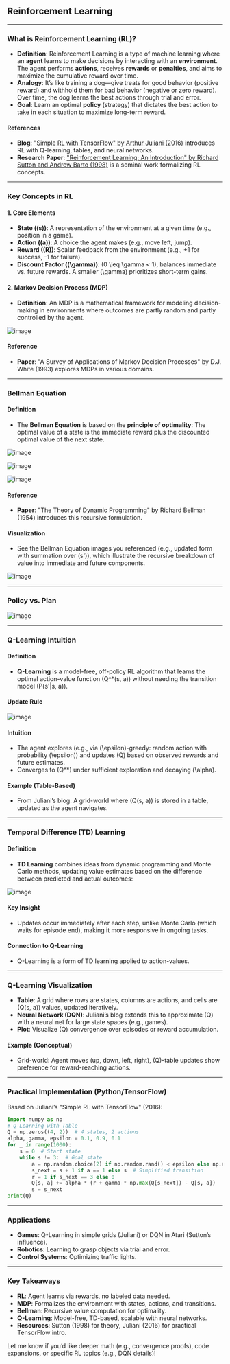 ## Reinforcement Learning

---

### **What is Reinforcement Learning (RL)?**
- **Definition**: Reinforcement Learning is a type of machine learning where an **agent** learns to make decisions by interacting with an **environment**. The agent performs **actions**, receives **rewards** or **penalties**, and aims to maximize the cumulative reward over time.
- **Analogy**: It’s like training a dog—give treats for good behavior (positive reward) and withhold them for bad behavior (negative or zero reward). Over time, the dog learns the best actions through trial and error.
- **Goal**: Learn an optimal **policy** (strategy) that dictates the best action to take in each situation to maximize long-term reward.

#### **References**
- **Blog**: ["Simple RL with TensorFlow" by Arthur Juliani (2016)](https://awjuliani.medium.com/simple-reinforcement-learning-with-tensorflow-part-0-q-learning-with-tables-and-neural-networks-d195264329d0) introduces RL with Q-learning, tables, and neural networks.
- **Research Paper**: ["Reinforcement Learning: An Introduction" by Richard Sutton and Andrew Barto (1998)](https://web.stanford.edu/class/psych209/Readings/SuttonBartoIPRLBook2ndEd.pdf) is a seminal work formalizing RL concepts.

---

### **Key Concepts in RL**
#### **1. Core Elements**
- **State (\(s\))**: A representation of the environment at a given time (e.g., position in a game).
- **Action (\(a\))**: A choice the agent makes (e.g., move left, jump).
- **Reward (\(R\))**: Scalar feedback from the environment (e.g., +1 for success, -1 for failure).
- **Discount Factor (\(\gamma\))**: \(0 \leq \gamma < 1\), balances immediate vs. future rewards. A smaller \(\gamma\) prioritizes short-term gains.

#### **2. Markov Decision Process (MDP)**
- **Definition**: An MDP is a mathematical framework for modeling decision-making in environments where outcomes are partly random and partly controlled by the agent.

![image](https://github.com/user-attachments/assets/d1810454-15f6-494b-a7cb-84baa7c4ac48)

#### **Reference**
- **Paper**: "A Survey of Applications of Markov Decision Processes" by D.J. White (1993) explores MDPs in various domains.

---

### **Bellman Equation**
#### **Definition**
- The **Bellman Equation** is based on the **principle of optimality**: The optimal value of a state is the immediate reward plus the discounted optimal value of the next state.
  
![image](https://github.com/user-attachments/assets/84e007d8-8d79-4b8d-a7a5-e8aa657794f5)

![image](https://github.com/user-attachments/assets/28ad7903-314c-43ac-b104-845177034d1f)

![image](https://github.com/user-attachments/assets/16e14c35-eb8c-406d-85c8-85c1e3b40992)


#### **Reference**
- **Paper**: "The Theory of Dynamic Programming" by Richard Bellman (1954) introduces this recursive formulation.

#### **Visualization**
- See the Bellman Equation images you referenced (e.g., updated form with summation over \(s'\)), which illustrate the recursive breakdown of value into immediate and future components.

![image](https://github.com/user-attachments/assets/77029202-669d-4f01-80ad-79d79989990d)

---

### **Policy vs. Plan**

![image](https://github.com/user-attachments/assets/966b455f-c10a-41c5-a6ef-f315fb71a856)

---

### **Q-Learning Intuition**
#### **Definition**
- **Q-Learning** is a model-free, off-policy RL algorithm that learns the optimal action-value function \(Q^*(s, a)\) without needing the transition model \(P(s'|s, a)\).

#### **Update Rule**

![image](https://github.com/user-attachments/assets/6b5b8a9f-df1a-4cab-973b-f331fc2bb1e4)


#### **Intuition**
- The agent explores (e.g., via \(\epsilon\)-greedy: random action with probability \(\epsilon\)) and updates \(Q\) based on observed rewards and future estimates.
- Converges to \(Q^*\) under sufficient exploration and decaying \(\alpha\).

#### **Example (Table-Based)**
- From Juliani’s blog: A grid-world where \(Q(s, a)\) is stored in a table, updated as the agent navigates.

---

### **Temporal Difference (TD) Learning**
#### **Definition**
- **TD Learning** combines ideas from dynamic programming and Monte Carlo methods, updating value estimates based on the difference between predicted and actual outcomes:
  
 ![image](https://github.com/user-attachments/assets/1df4fafd-0c0b-41a9-99c7-1249024f0a63)


#### **Key Insight**
- Updates occur immediately after each step, unlike Monte Carlo (which waits for episode end), making it more responsive in ongoing tasks.

#### **Connection to Q-Learning**
- Q-Learning is a form of TD learning applied to action-values.

---

### **Q-Learning Visualization**
- **Table**: A grid where rows are states, columns are actions, and cells are \(Q(s, a)\) values, updated iteratively.
- **Neural Network (DQN)**: Juliani’s blog extends this to approximate \(Q\) with a neural net for large state spaces (e.g., games).
- **Plot**: Visualize \(Q\) convergence over episodes or reward accumulation.

#### **Example (Conceptual)**
- Grid-world: Agent moves (up, down, left, right), \(Q\)-table updates show preference for reward-reaching actions.

---

### **Practical Implementation (Python/TensorFlow)**
Based on Juliani’s "Simple RL with TensorFlow" (2016):
```python
import numpy as np
# Q-Learning with Table
Q = np.zeros((4, 2))  # 4 states, 2 actions
alpha, gamma, epsilon = 0.1, 0.9, 0.1
for _ in range(1000):
    s = 0  # Start state
    while s != 3:  # Goal state
        a = np.random.choice(2) if np.random.rand() < epsilon else np.argmax(Q[s])
        s_next = s + 1 if a == 1 else s  # Simplified transition
        r = 1 if s_next == 3 else 0
        Q[s, a] += alpha * (r + gamma * np.max(Q[s_next]) - Q[s, a])
        s = s_next
print(Q)
```

---

### **Applications**
- **Games**: Q-Learning in simple grids (Juliani) or DQN in Atari (Sutton’s influence).
- **Robotics**: Learning to grasp objects via trial and error.
- **Control Systems**: Optimizing traffic lights.

---

### **Key Takeaways**
- **RL**: Agent learns via rewards, no labeled data needed.
- **MDP**: Formalizes the environment with states, actions, and transitions.
- **Bellman**: Recursive value computation for optimality.
- **Q-Learning**: Model-free, TD-based, scalable with neural networks.
- **Resources**: Sutton (1998) for theory, Juliani (2016) for practical TensorFlow intro.

Let me know if you’d like deeper math (e.g., convergence proofs), code expansions, or specific RL topics (e.g., DQN details)!
